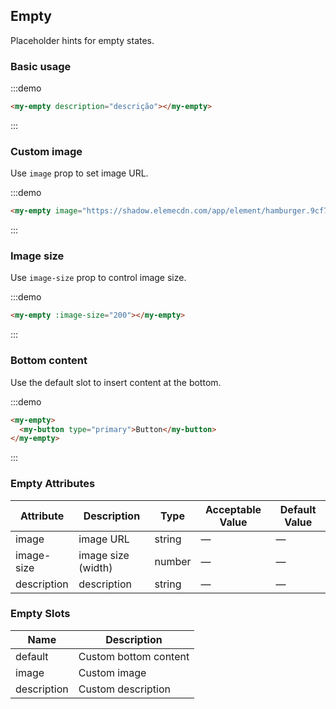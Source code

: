 ## Empty

Placeholder hints for empty states.

### Basic usage

:::demo

```html
<my-empty description="descrição"></my-empty>
```
:::

### Custom image

Use `image` prop to set image URL.

:::demo

```html
<my-empty image="https://shadow.elemecdn.com/app/element/hamburger.9cf7b091-55e9-11e9-a976-7f4d0b07eef6.png"></my-empty>
```
:::

### Image size

Use `image-size` prop to control image size.

:::demo

```html
<my-empty :image-size="200"></my-empty>
```
:::

### Bottom content

Use the default slot to insert content at the bottom.

:::demo
```html
<my-empty>
  <my-button type="primary">Button</my-button>
</my-empty>
```
:::

### Empty Attributes
| Attribute       | Description      | Type         | Acceptable Value    | Default Value   |
|-------------  |---------------- |---------------- |---------------------- |-------- |
| image          | image URL       | string  |          —             |    —     |
| image-size    | image size (width)  | number | — |    —  |
| description  | description    | string  |    —  |  — |

### Empty Slots

| Name | Description |
|------|--------|
| default | Custom bottom content  |
| image | Custom image     |
| description | Custom description     |
